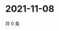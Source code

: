# 2021-11-08

共 0 条

<!-- BEGIN WEIBO -->
<!-- 最后更新时间 Mon Nov 08 2021 15:09:14 GMT+0800 (China Standard Time) -->

<!-- END WEIBO -->
